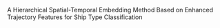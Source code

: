 A Hierarchical Spatial-Temporal Embedding Method Based on Enhanced Trajectory Features for Ship Type Classification

